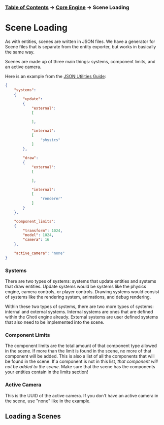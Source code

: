 ### [Table of Contents](../main.md) -> [Core Engine](core.md) -> Scene Loading

# Scene Loading

As with entities, scenes are written in JSON files. We have a generator for Scene files that is separate from the entity exporter, but works in basically the same way.  

Scenes are made up of three main things: systems, component limits, and an active camera.  

Here is an example from the [JSON Utilities Guide](../JSON/json.md):

``` json
{
	"systems":
	{
		"update":
		{
			"external":
			[

			],

			"internal":
			[
				"physics"
			]
		},

		"draw":
		{
			"external":
			[

			],

			"internal":
			[
				"renderer"
			]
		}
	},

	"component_limits":
	{
		"transform": 1024,
		"model": 1024,
		"camera": 16
	},

	"active_camera": "none"
}
```

### Systems

There are two types of systems: systems that update entities and systems that draw entities. Update systems would be systems like the physics engine, camera controls, or player controls. Drawing systems would consist of systems like the rendering system, animations, and debug rendering.  

Within these two types of systems, there are two more types of systems: internal and external systems. Internal systems are ones that are defined within the Ghoti engine already. External systems are user defined systems that also need to be implemented into the scene.

### Component Limits

The component limits are the total amount of that component type allowed in the scene. If more than the limit is found in the scene, no more of that component will be added. This is also a list of all the components that will be found in the scene. If a component is not in this list, _that component will not be added to the scene_. Make sure that the scene has the components your entities contain in the limits section!

### Active Camera

This is the UUID of the active camera. If you don't have an active camera in the scene, use "none" like in the example.

## Loading a Scenes
